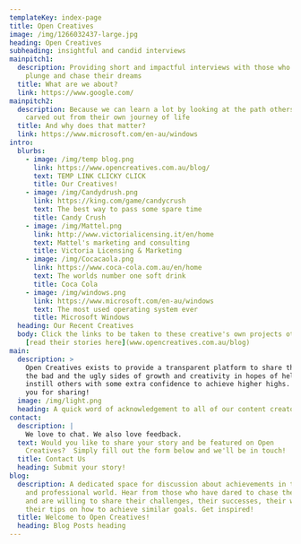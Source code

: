 ```yaml
---
templateKey: index-page
title: Open Creatives
image: /img/1266032437-large.jpg
heading: Open Creatives
subheading: insightful and candid interviews
mainpitch1:
  description: Providing short and impactful interviews with those who take the
    plunge and chase their dreams
  title: What are we about?
  link: https://www.google.com/
mainpitch2:
  description: Because we can learn a lot by looking at the path others have
    carved out from their own journey of life
  title: And why does that matter?
  link: https://www.microsoft.com/en-au/windows
intro:
  blurbs:
    - image: /img/temp blog.png
      link: https://www.opencreatives.com.au/blog/
      text: TEMP LINK CLICKY CLICK
      title: Our Creatives!
    - image: /img/Candydrush.png
      link: https://king.com/game/candycrush
      text: The best way to pass some spare time
      title: Candy Crush
    - image: /img/Mattel.png
      link: http://www.victorialicensing.it/en/home
      text: Mattel's marketing and consulting
      title: Victoria Licensing & Marketing
    - image: /img/Cocacaola.png
      link: https://www.coca-cola.com.au/en/home
      text: The worlds number one soft drink
      title: Coca Cola
    - image: /img/windows.png
      link: https://www.microsoft.com/en-au/windows
      text: The most used operating system ever
      title: Microsoft Windows
  heading: Our Recent Creatives
  body: Click the links to be taken to these creative's own projects otherwise
    [read their stories here](www.opencreatives.com.au/blog)
main:
  description: >
    Open Creatives exists to provide a transparent platform to share the good
    the bad and the ugly sides of growth and creativity in hopes of helping to
    instill others with some extra confidence to achieve higher highs.  Thank
    you for sharing!
  image: /img/light.png
  heading: A quick word of acknowledgement to all of our content creators
contact:
  description: |
    We love to chat. We also love feedback.
  text: Would you like to share your story and be featured on Open
    Creatives?  Simply fill out the form below and we'll be in touch!
  title: Contact Us
  heading: Submit your story!
blog:
  description: A dedicated space for discussion about achievements in the personal
    and professional world. Hear from those who have dared to chase their dreams
    and are willing to share their challenges, their successes, their wisdom and
    their tips on how to achieve similar goals. Get inspired!
  title: Welcome to Open Creatives!
  heading: Blog Posts heading
---
```

